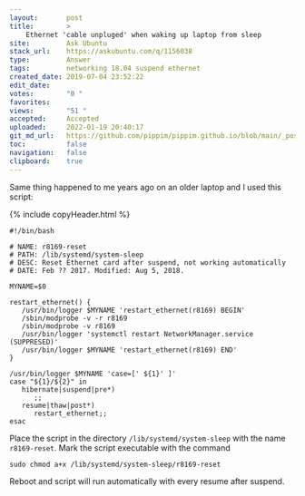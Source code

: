 ```yaml
---
layout:       post
title:        >
    Ethernet 'cable unpluged' when waking up laptop from sleep
site:         Ask Ubuntu
stack_url:    https://askubuntu.com/q/1156038
type:         Answer
tags:         networking 18.04 suspend ethernet
created_date: 2019-07-04 23:52:22
edit_date:    
votes:        "0 "
favorites:    
views:        "51 "
accepted:     Accepted
uploaded:     2022-01-19 20:40:17
git_md_url:   https://github.com/pippim/pippim.github.io/blob/main/_posts/2019/2019-07-04-Ethernet-^cable-unpluged^-when-waking-up-laptop-from-sleep.md
toc:          false
navigation:   false
clipboard:    true
---
```


Same thing happened to me years ago on an older laptop and I used this script:

<!-- Language-all: lang-bash -->

{% include copyHeader.html %}
``` 
#!/bin/bash

# NAME: r8169-reset
# PATH: /lib/systemd/system-sleep
# DESC: Reset Ethernet card after suspend, not working automatically
# DATE: Feb ?? 2017. Modified: Aug 5, 2018.

MYNAME=$0

restart_ethernet() {
   /usr/bin/logger $MYNAME 'restart_ethernet(r8169) BEGIN'
   /sbin/modprobe -v -r r8169
   /sbin/modprobe -v r8169
   /usr/bin/logger 'systemctl restart NetworkManager.service (SUPPRESED)'
   /usr/bin/logger $MYNAME 'restart_ethernet(r8169) END'
}

/usr/bin/logger $MYNAME 'case=[' ${1}' ]'
case "${1}/${2}" in
   hibernate|suspend|pre*)
      ;;
   resume|thaw|post*)
      restart_ethernet;;
esac
```

Place the script in the directory `/lib/systemd/system-sleep` with the name `r8169-reset`. Mark the script executable with the command

``` 
sudo chmod a+x /lib/systemd/system-sleep/r8169-reset
```

Reboot and script will run automatically with every resume after suspend.
